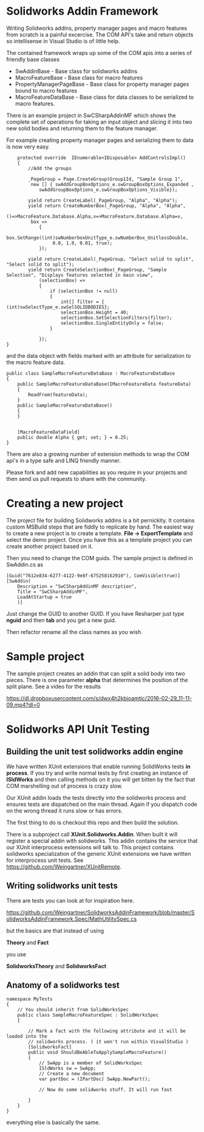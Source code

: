 Solidworks Addin Framework
==========================

Writing Solidworks addins, property manager pages and macro features from scratch is a painful
excercise. The COM API's take and return objects so intellisense in Visual Studio is of little help.

The contained framework wraps up some of the COM apis into a series of friendly base classes


* SwAddinBase			- Base class for solidworks addins
* MacroFeatureBase		- Base class for macro features
* PropertyManagerPageBase	- Base class for property manager pages bound to macro features
* MacroFeatureDataBase		- Base class for data classes to be serialized to macro features.

There is an example project in SwCSharpAddinMF which shows the complete
set of operations for taking an input object and slicing it into two
new solid bodies and returning them to the feature manager.

For example creating property manager pages and serializing them to data is now
very easy.

        protected override  IEnumerable<IDisposable> AddControlsImpl()
        {
            //Add the groups

            _PageGroup = Page.CreateGroup(Group1Id, "Sample Group 1",
			 new [] { swAddGroupBoxOptions_e.swGroupBoxOptions_Expanded ,
                swAddGroupBoxOptions_e.swGroupBoxOptions_Visible});

            yield return CreateLabel(_PageGroup, "Alpha", "Alpha");
            yield return CreateNumberBox(_PageGroup, "Alpha", "Alpha",
			 ()=>MacroFeature.Database.Alpha,v=>MacroFeature.Database.Alpha=v,
			 box =>
			    {
				box.SetRange((int)swNumberboxUnitType_e.swNumberBox_UnitlessDouble,
					 0.0, 1.0, 0.01, true);
			    });

            yield return CreateLabel(_PageGroup, "Select solid to split", "Select solid to split");
            yield return CreateSelectionBox(_PageGroup, "Sample Selection", "Displays features selected in main view",
                (selectionBox) =>
                {
                    if (selectionBox != null)
                    {
                        int[] filter = { (int)swSelectType_e.swSelSOLIDBODIES};
                        selectionBox.Height = 40;
                        selectionBox.SetSelectionFilters(filter);
                        selectionBox.SingleEntityOnly = false;
                    }

                });
	}

and the data object with fields marked with an attribute for serialization to the macro feature data.


    public class SampleMacroFeatureDataBase : MacroFeatureDataBase
    {
        public SampleMacroFeatureDataBase(IMacroFeatureData featureData)
        {
            ReadFrom(featureData);
        }
        public SampleMacroFeatureDataBase()
        {
        }


        [MacroFeatureDataField]
        public double Alpha { get; set; } = 0.25;
    }



There are also a growing number of extension methods to wrap the COM api's in
a type safe and LINQ friendly manner.

Please fork and add new capabilities as you require in your projects and
then send us pull requests to share with the community.


Creating a new project
======================

The project file for building Solidworks addins is a bit pernickity. It contains custom MSBuild steps that are fiddly to replicate by hand. The easiest way to create a new project is to create a template. __File -> ExportTemplate__ and select the demo project. Once you have this as a template project you can create another project based on it.

Then you need to change the COM guids. The sample project is defined in SwAddin.cs as 

    [Guid("7612e834-6277-4122-9e8f-675258162910"), ComVisible(true)]
    [SwAddin(
        Description = "SwCSharpAddinMF description",
        Title = "SwCSharpAddinMF",
        LoadAtStartup = true
        )]

Just change the GUID to another GUID. If you have Resharper just type __nguid__ and then __tab__ and you get a new guid.

Then refactor rename all the class names as you wish.

Sample project
==============

The sample project creates an addin that can split a solid body into two pieces. There is one
parameter __alpha__ that determines the position of the split plane. See a video for the results

https://dl.dropboxusercontent.com/s/dwx4h2kbioamtic/2016-02-29_11-11-09.mp4?dl=0


Solidworks API Unit Testing
===========================

Building the unit test solidworks addin engine
----------------------------------------------

We have written XUnit extensions that enable running SolidWorks tests __in process__. If you try and write normal tests by first creating an instance of __ISldWorks__ and then calling methods on it you will get bitten by the fact that COM marshelling out of process is crazy slow. 

Our XUnit addin loads the tests directly into the solidworks process and ensures tests are dispatched on the main thread. Again if you dispatch code on the wrong thread it runs slow or has errors.

The first thing to do is checkout this repo and then build the solution. 

There is a subproject call __XUnit.Solidworks.Addin__. When built it will register a special addin with solidworks. This addin contains the service that our XUnit interprocess extensions will talk to. This project contains solidworks specialization of the generic XUnit extensions we have written for interprocess unit tests. See https://github.com/Weingartner/XUnitRemote.

Writing solidworks unit tests
-----------------------------

There are tests you can look at for inspiration here.

https://github.com/Weingartner/SolidworksAddinFramework/blob/master/SolidworksAddinFramework.Spec/MathUtilitySpec.cs

but the basics are that instead of using

__Theory__ and __Fact__

you use

__SolidworksTheory__ and __SolidworksFact__

Anatomy of a solidworks test
----------------------------

	namespace MyTests
	{
	    // You should inherit from SolidWorksSpec
	    public class SampleMacroFeatureSpec : SolidWorksSpec 
	    {
	
	        // Mark a fact with the following attribute and it will be loaded into the
	        // solidworks process. ( it won't run within VisualStudio )
	        [SolidworksFact]
	        public void ShouldBeAbleToApplySampleMacroFeature()
	        {
	            // SwApp is a member of SolidWorksSpec
	            ISldWorks sw = SwApp;
	            // Create a new document
	            var partDoc = (IPartDoc) SwApp.NewPart();
	  
	            // Now do some solidworks stuff. It will run fast
	            
	        }
	    }
	}

everything else is basically the same.
